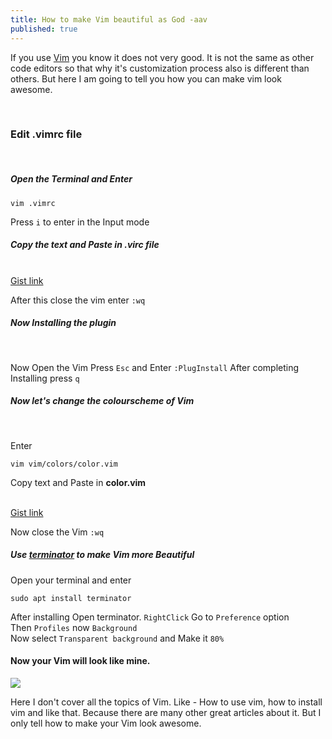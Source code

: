 ```yaml
---
title: How to make Vim beautiful as God -aav
published: true
---
```



<p>If you use <a href="https://vim.org" target="blank">Vim</a> you know it does not very good. It is not the same as other code editors so that why it's customization process also is different than others. But here I am going to tell you how you can make vim look awesome.</p><br/>

<h3>Edit .vimrc file</h3><br/>

<h5>Open the Terminal and Enter</h5>

```
vim .vimrc
```
Press `i` to enter in the Input mode<br/>

<h5>Copy the text and Paste in .virc file</h5><br/>
<a href="https://gist.github.com/AmanAjayVarma/f9aed21a4e7392a7458da3a6da48aac1.js" target="_blank">Gist link</a>

After this close the vim enter `:wq`<br/>

<h5>Now Installing the plugin</h5><br/>

Now Open the Vim Press  `Esc` and Enter `:PlugInstall`
After completing Installing press `q`

<h5>Now let's change the colourscheme of Vim</h5><br/>
<p>Enter</p>

```
vim vim/colors/color.vim
```
<p>Copy text and Paste in <b>color.vim</b></p><br/>
<a href="https://gist.github.com/AmanAjayVarma/5e0202bf8cdc8625086e3c61187328c8" target="_blank">Gist link</a>

Now close the Vim `:wq`<br/>

<h5>Use <a href="https://terminator-gtk3.readthedocs.io/" target="_blank">terminator</a> to make Vim more Beautiful</h5>
<p>Open your terminal and enter</p>

```
sudo apt install terminator
```
After installing Open terminator.
`RightClick` Go to `Preference` option<br/>
Then `Profiles` now `Background`<br/>
Now select `Transparent background` and Make it `80%`<br/>

<h4>Now your Vim will look like mine.</h4>
<img src="https://cf.mastohost.com/v1/AUTH_91eb37814936490c95da7b85993cc2ff/fosstodon/media_attachments/files/003/534/306/original/bab1e65ecc08b259.png">

<p>Here I don't cover all the topics of Vim. Like - How to use vim, how to install vim and like that. Because there are many other great articles about it. But I only tell how to make your Vim look awesome.</p>
